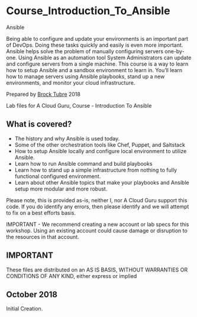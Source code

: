 # Course_Introduction_To_Ansible
 Ansible

Being able to configure and update your environments is an important part of DevOps. Doing these tasks quickly and easily is even more important. Ansible helps solve the problem of manually configuring servers one-by-one. Using Ansible as an automation tool System Administrators can update and configure servers from a single machine. 
This course is a way to learn how to setup Ansible and a sandbox environment to learn in. You’ll learn how to manage servers using Ansible playbooks, stand up a new environments, and monitor your cloud infrastructure. 

Prepared by [Brock Tubre](http://brocktubre.com) 2018

Lab files for A Cloud Guru, Course - Introduction To Ansible

## What is covered?
- The history and why Ansible is used today.
- Some of the other orchestration tools like Chef, Puppet, and Saltstack 
- How to setup Ansible locally and configure local environment to utilize Ansible.
- Learn how to run Ansible command and build playbooks
- Learn how to stand up a simple infrastructure from nothing to fully functional configured environment.
- Learn about other Ansible topics that make your playbooks and Ansible setup more modular and more robust.


Please note, this is provided as-is, neither I, nor A Cloud Guru support this code. If you do identify any errors, then please identify and we will attempt to fix on a best efforts basis.

IMPORTANT - We recommend creating a new account or lab specs for this workshop. Using an existing account could cause damage or disruption to the resources in that account.

## IMPORTANT
These files are distributed on an AS IS BASIS, WITHOUT WARRANTIES OR CONDITIONS OF ANY KIND, either express or implied


## October 2018
Initial Creation.

